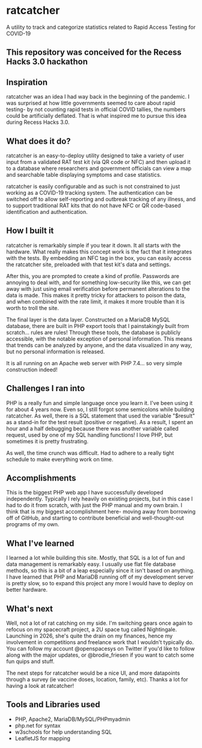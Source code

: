 # ratcatcher
A utility to track and categorize statistics related to Rapid Access Testing for COVID-19

## This repository was conceived for the Recess Hacks 3.0 hackathon

## Inspiration

ratcatcher was an idea I had way back in the beginning of the pandemic. I was surprised at how little governments seemed to care about rapid testing- by not counting rapid tests in official COVID tallies, the numbers could be artificially deflated. That is what inspired me to pursue this idea during Recess Hacks 3.0.

## What does it do?

ratcatcher is an easy-to-deploy utility designed to take a variety of user input from a validated RAT test kit (via QR code or NFC) and then upload it to a database where researchers and government officials can view a map and searchable table displaying symptoms and case statistics.

ratcatcher is easily configurable and as such is not constrained to just working as a COVID-19 tracking system. The authentication can be switched off to allow self-reporting and outbreak tracking of any illness, and to support traditional RAT kits that do not have NFC or QR code-based identification and authentication.

## How I built it

ratcatcher is remarkably simple if you tear it down. It all starts with the hardware. What really makes this concept work is the fact that it integrates with the tests. By embedding an NFC tag in the box, you can easily access the ratcatcher site, preloaded with that test kit's data and settings.

After this, you are prompted to create a kind of profile. Passwords are annoying to deal with, and for something low-security like this, we can get away with just using email verification before permanent alterations to the data is made. This makes it pretty tricky for attackers to poison the data, and when combined with the rate limit, it makes it more trouble than it is worth to troll the site.

The final layer is the data layer. Constructed on a MariaDB MySQL database, there are built in PHP export tools that I painstakingly built from scratch... rules are rules! Through these tools, the database is publicly accessible, with the notable exception of personal information. This means that trends can be analyzed by anyone, and the data visualized in any way, but no personal information is released.

It is all running on an Apache web server with PHP 7.4... so very simple construction indeed! 

## Challenges I ran into

PHP is a really fun and simple language once you learn it. I've been using it for about 4 years now. Even so, I still forgot some semicolons while building ratcatcher. As well, there is a SQL statement that used the variable "$result" as a stand-in for the test result (positive or negative). As a result, I spent an hour and a half debugging because there was another variable called request, used by one of my SQL handling functions! I love PHP, but sometimes it is pretty frustrating.

As well, the time crunch was difficult. Had to adhere to a really tight schedule to make everything work on time.

## Accomplishments

This is the biggest PHP web app I have successfully developed independently. Typically I rely heavily on existing projects, but in this case I had to do it from scratch, with just the PHP manual and my own brain. I think that is my biggest accomplishment here- moving away from borrowing off of GitHub, and starting to contribute beneficial and well-thought-out programs of my own.

## What I've learned

I learned a lot while building this site. Mostly, that SQL is a lot of fun and data management is remarkably easy. I usually use flat file database methods, so this is a bit of a leap especially since it isn't based on anything. I have learned that PHP and MariaDB running off of my development server is pretty slow, so to expand this project any more I would have to deploy on better hardware.

## What's next

Well, not a lot of rat catching on my side. I'm switching gears once again to refocus on my spacecraft project, a 2U space tug called Nightingale. Launching in 2026, she's quite the drain on my finances, hence my involvement in competitions and freelance work that I wouldn't typically do. You can follow my account @openspacesys on Twitter if you'd like to follow along with the major updates, or @brodie_friesen if you want to catch some fun quips and stuff. 

The next steps for ratcatcher would be a nice UI, and more datapoints through a survey (ie vaccine doses, location, family, etc). Thanks a lot for having a look at ratcatcher!

## Tools and Libraries used

- PHP, Apache2, MariaDB/MySQL/PHPmyadmin
- php.net for syntax
- w3schools for help understanding SQL
- LeafletJS for mapping

